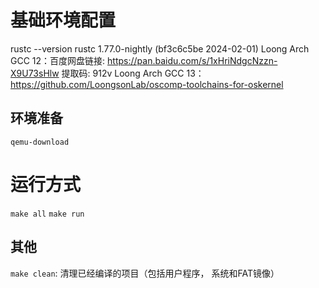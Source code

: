 
# 基础环境配置
rustc --version
rustc 1.77.0-nightly (bf3c6c5be 2024-02-01)
Loong Arch GCC 12：百度网盘链接: https://pan.baidu.com/s/1xHriNdgcNzzn-X9U73sHlw 提取码: 912v
Loong Arch GCC 13： https://github.com/LoongsonLab/oscomp-toolchains-for-oskernel
## 环境准备
`qemu-download` 
# 运行方式
`make all`
`make run`
## 其他
`make clean`: 清理已经编译的项目（包括用户程序， 系统和FAT镜像）

